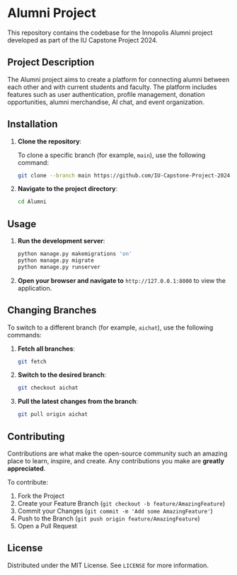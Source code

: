 # Alumni Project

This repository contains the codebase for the Innopolis Alumni project developed as part of the IU Capstone Project 2024.

## Project Description

The Alumni project aims to create a platform for connecting alumni between each other and with current students and faculty. The platform includes features such as user authentication, profile management, donation opportunities, alumni merchandise, AI chat, and event organization.

## Installation

1. **Clone the repository**:

    To clone a specific branch (for example, `main`), use the following command:

    ```bash
    git clone --branch main https://github.com/IU-Capstone-Project-2024/Alumni.git
    ```

2. **Navigate to the project directory**:

    ```bash
    cd Alumni
    ```

## Usage

1. **Run the development server**:

    ```bash
    python manage.py makemigrations 'on'
    python manage.py migrate
    python manage.py runserver
    ```

2. **Open your browser and navigate to** `http://127.0.0.1:8000` to view the application.

## Changing Branches

To switch to a different branch (for example, `aichat`), use the following commands:

1. **Fetch all branches**:

    ```bash
    git fetch
    ```

2. **Switch to the desired branch**:

    ```bash
    git checkout aichat
    ```

3. **Pull the latest changes from the branch**:

    ```bash
    git pull origin aichat
    ```

## Contributing

Contributions are what make the open-source community such an amazing place to learn, inspire, and create. Any contributions you make are **greatly appreciated**.

To contribute:

1. Fork the Project
2. Create your Feature Branch (`git checkout -b feature/AmazingFeature`)
3. Commit your Changes (`git commit -m 'Add some AmazingFeature'`)
4. Push to the Branch (`git push origin feature/AmazingFeature`)
5. Open a Pull Request

## License

Distributed under the MIT License. See `LICENSE` for more information.

